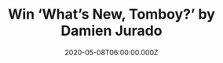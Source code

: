 ---
campaign-uuid: "c-a162e1fe-d469-4786-9850-6b52c32e3650"
type: "Competition"
category: "Music"
date: "2020-05-08T06:00:00.000Z"
end-date: "2020-06-08T23:59:00.000Z"
disable-form: false
is_promoted: false
has_entry_page: true
title: "Win ‘What’s New, Tomboy?’ by Damien Jurado"
competition-description: "<p>We are giving away the brand new album of the American\
  \ singer Damien Jurado: ‘What’s New, Tomboy?’ to one lucky member to win. An album\
  \ that seeks respite in bare minimums and barren revelations.</p>\n<p>Click below\
  \ and it could be yours.</p>\n"
hero-header: "Win ‘What’s New, Tomboy?’ by Damien Jurado"
terms-confirmation: "N/A"
banner-img: "https://assets.expresslyapp.com/asset-c74d5069-1d38-476a-b6a2-30d203bcc3e4.jpg"
logo-left-href: "http://club.expressly.io"
logo-left-image: "https://assets.expresslyapp.com/asset-00398ab2-2385-42ce-a61a-cf65f9816074.jpg"
logo-left-title: "Expressly club"
bg-image-hero: "https://assets.expresslyapp.com/asset-31f0e6f8-bc0a-4776-bd41-655bf148862a.jpg"
bg-image-first: "https://assets.expresslyapp.com/asset-c4605de1-4497-445a-8e7e-d27111343a55.jpg"
section1-content: "<p>Damien Jurado is back with a brand new album: ‘What’s New, Tomboy?’\
  \ an album that seeks respite in bare minimums and barren revelations: sometimes\
  \ frail, sometimes affirming, sometimes wry, and usually a threadbare mix of all\
  \ those sentiments. ‘Fool Maria’, ‘Sandra’, ‘Ochoa’… are some of the new hits you\
  \ can find in the record.</p>\n<p>Click below for a chance to win.</p>\n"
entry-title: "Win ‘What’s New, Tomboy?’ by Damien Jurado"
entry-content: "<p>Enter the draw to win ‘What’s New, Tomboy?’ by Damien Jurado  by\
  \ completing the form below before 23:59 on the 8th of June 2020.</p>\n"
has-winner: false
prize-description: "‘What’s New, Tomboy?’ by Damien Jurado"
special-conditions: "Multiple entries are allowed up to one every day.\r\n\r\nThis\
  \ competition is also available on: https://aaa.nme.com/competitions/damien-jurado-tomboy-giveaway"
country-restrictions:
- "GB"
---